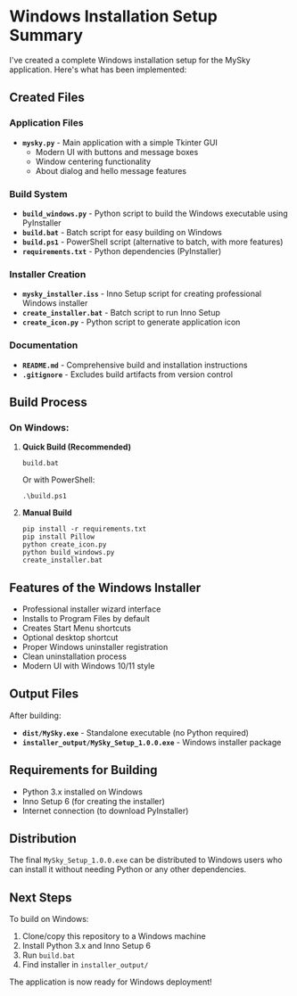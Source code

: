 # Windows Installation Setup Summary

I've created a complete Windows installation setup for the MySky application. Here's what has been implemented:

## Created Files

### Application Files
- **`mysky.py`** - Main application with a simple Tkinter GUI
  - Modern UI with buttons and message boxes
  - Window centering functionality
  - About dialog and hello message features

### Build System
- **`build_windows.py`** - Python script to build the Windows executable using PyInstaller
- **`build.bat`** - Batch script for easy building on Windows
- **`build.ps1`** - PowerShell script (alternative to batch, with more features)
- **`requirements.txt`** - Python dependencies (PyInstaller)

### Installer Creation
- **`mysky_installer.iss`** - Inno Setup script for creating professional Windows installer
- **`create_installer.bat`** - Batch script to run Inno Setup
- **`create_icon.py`** - Python script to generate application icon

### Documentation
- **`README.md`** - Comprehensive build and installation instructions
- **`.gitignore`** - Excludes build artifacts from version control

## Build Process

### On Windows:

1. **Quick Build (Recommended)**
   ```
   build.bat
   ```
   Or with PowerShell:
   ```
   .\build.ps1
   ```

2. **Manual Build**
   ```
   pip install -r requirements.txt
   pip install Pillow
   python create_icon.py
   python build_windows.py
   create_installer.bat
   ```

## Features of the Windows Installer

- Professional installer wizard interface
- Installs to Program Files by default
- Creates Start Menu shortcuts
- Optional desktop shortcut
- Proper Windows uninstaller registration
- Clean uninstallation process
- Modern UI with Windows 10/11 style

## Output Files

After building:
- **`dist/MySky.exe`** - Standalone executable (no Python required)
- **`installer_output/MySky_Setup_1.0.0.exe`** - Windows installer package

## Requirements for Building

- Python 3.x installed on Windows
- Inno Setup 6 (for creating the installer)
- Internet connection (to download PyInstaller)

## Distribution

The final `MySky_Setup_1.0.0.exe` can be distributed to Windows users who can install it without needing Python or any other dependencies.

## Next Steps

To build on Windows:
1. Clone/copy this repository to a Windows machine
2. Install Python 3.x and Inno Setup 6
3. Run `build.bat`
4. Find installer in `installer_output/`

The application is now ready for Windows deployment!